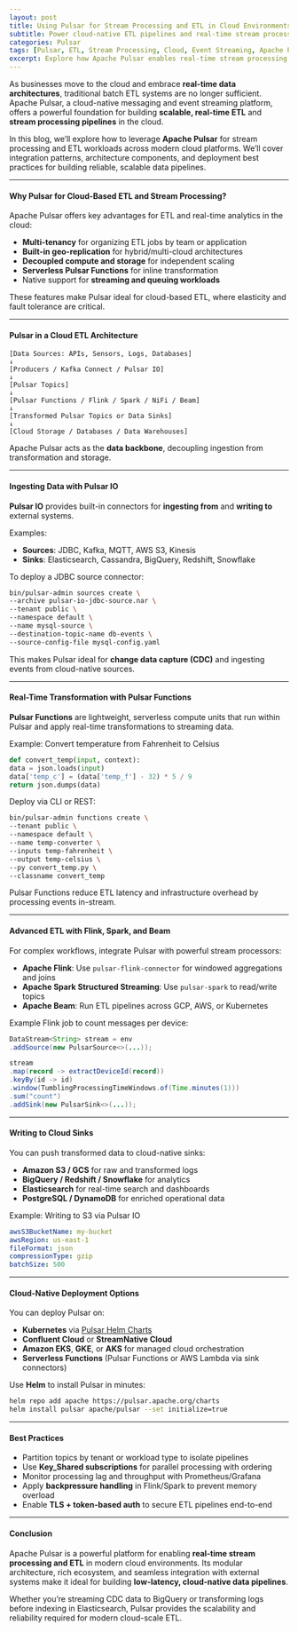 ```yaml
---
layout: post
title: Using Pulsar for Stream Processing and ETL in Cloud Environments
subtitle: Power cloud-native ETL pipelines and real-time stream processing with Apache Pulsar
categories: Pulsar
tags: [Pulsar, ETL, Stream Processing, Cloud, Event Streaming, Apache Pulsar, Big Data]
excerpt: Explore how Apache Pulsar enables real-time stream processing and ETL workflows in modern cloud environments. Learn about architecture, integrations, and best practices for scalable data pipelines.
---
```

As businesses move to the cloud and embrace **real-time data architectures**, traditional batch ETL systems are no longer sufficient. Apache Pulsar, a cloud-native messaging and event streaming platform, offers a powerful foundation for building **scalable, real-time ETL** and **stream processing pipelines** in the cloud.

In this blog, we’ll explore how to leverage **Apache Pulsar** for stream processing and ETL workloads across modern cloud platforms. We’ll cover integration patterns, architecture components, and deployment best practices for building reliable, scalable data pipelines.

---

#### Why Pulsar for Cloud-Based ETL and Stream Processing?

Apache Pulsar offers key advantages for ETL and real-time analytics in the cloud:

- **Multi-tenancy** for organizing ETL jobs by team or application
- **Built-in geo-replication** for hybrid/multi-cloud architectures
- **Decoupled compute and storage** for independent scaling
- **Serverless Pulsar Functions** for inline transformation
- Native support for **streaming and queuing workloads**

These features make Pulsar ideal for cloud-based ETL, where elasticity and fault tolerance are critical.

---

#### Pulsar in a Cloud ETL Architecture

```
[Data Sources: APIs, Sensors, Logs, Databases]
↓
[Producers / Kafka Connect / Pulsar IO]
↓
[Pulsar Topics]
↓
[Pulsar Functions / Flink / Spark / NiFi / Beam]
↓
[Transformed Pulsar Topics or Data Sinks]
↓
[Cloud Storage / Databases / Data Warehouses]
```

Apache Pulsar acts as the **data backbone**, decoupling ingestion from transformation and storage.

---

#### Ingesting Data with Pulsar IO

**Pulsar IO** provides built-in connectors for **ingesting from** and **writing to** external systems.

Examples:
- **Sources**: JDBC, Kafka, MQTT, AWS S3, Kinesis
- **Sinks**: Elasticsearch, Cassandra, BigQuery, Redshift, Snowflake

To deploy a JDBC source connector:

```bash
bin/pulsar-admin sources create \
--archive pulsar-io-jdbc-source.nar \
--tenant public \
--namespace default \
--name mysql-source \
--destination-topic-name db-events \
--source-config-file mysql-config.yaml
```

This makes Pulsar ideal for **change data capture (CDC)** and ingesting events from cloud-native sources.

---

#### Real-Time Transformation with Pulsar Functions

**Pulsar Functions** are lightweight, serverless compute units that run within Pulsar and apply real-time transformations to streaming data.

Example: Convert temperature from Fahrenheit to Celsius

```python
def convert_temp(input, context):
data = json.loads(input)
data['temp_c'] = (data['temp_f'] - 32) * 5 / 9
return json.dumps(data)
```

Deploy via CLI or REST:

```bash
bin/pulsar-admin functions create \
--tenant public \
--namespace default \
--name temp-converter \
--inputs temp-fahrenheit \
--output temp-celsius \
--py convert_temp.py \
--classname convert_temp
```

Pulsar Functions reduce ETL latency and infrastructure overhead by processing events in-stream.

---

#### Advanced ETL with Flink, Spark, and Beam

For complex workflows, integrate Pulsar with powerful stream processors:

- **Apache Flink**: Use `pulsar-flink-connector` for windowed aggregations and joins
- **Apache Spark Structured Streaming**: Use `pulsar-spark` to read/write topics
- **Apache Beam**: Run ETL pipelines across GCP, AWS, or Kubernetes

Example Flink job to count messages per device:

```java
DataStream<String> stream = env
.addSource(new PulsarSource<>(...));

stream
.map(record -> extractDeviceId(record))
.keyBy(id -> id)
.window(TumblingProcessingTimeWindows.of(Time.minutes(1)))
.sum("count")
.addSink(new PulsarSink<>(...));
```

---

#### Writing to Cloud Sinks

You can push transformed data to cloud-native sinks:

- **Amazon S3 / GCS** for raw and transformed logs
- **BigQuery / Redshift / Snowflake** for analytics
- **Elasticsearch** for real-time search and dashboards
- **PostgreSQL / DynamoDB** for enriched operational data

Example: Writing to S3 via Pulsar IO

```yaml
awsS3BucketName: my-bucket
awsRegion: us-east-1
fileFormat: json
compressionType: gzip
batchSize: 500
```

---

#### Cloud-Native Deployment Options

You can deploy Pulsar on:

- **Kubernetes** via [Pulsar Helm Charts](https://github.com/apache/pulsar-helm-chart)
- **Confluent Cloud** or **StreamNative Cloud**
- **Amazon EKS**, **GKE**, or **AKS** for managed cloud orchestration
- **Serverless Functions** (Pulsar Functions or AWS Lambda via sink connectors)

Use **Helm** to install Pulsar in minutes:

```bash
helm repo add apache https://pulsar.apache.org/charts
helm install pulsar apache/pulsar --set initialize=true
```

---

#### Best Practices

- Partition topics by tenant or workload type to isolate pipelines
- Use **Key_Shared subscriptions** for parallel processing with ordering
- Monitor processing lag and throughput with Prometheus/Grafana
- Apply **backpressure handling** in Flink/Spark to prevent memory overload
- Enable **TLS + token-based auth** to secure ETL pipelines end-to-end

---

#### Conclusion

Apache Pulsar is a powerful platform for enabling **real-time stream processing and ETL** in modern cloud environments. Its modular architecture, rich ecosystem, and seamless integration with external systems make it ideal for building **low-latency, cloud-native data pipelines**.

Whether you’re streaming CDC data to BigQuery or transforming logs before indexing in Elasticsearch, Pulsar provides the scalability and reliability required for modern cloud-scale ETL.
